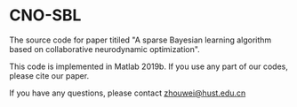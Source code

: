 # CNO-SBL
The source code for paper titiled "A sparse Bayesian learning algorithm based on collaborative neurodynamic optimization".

This code is implemented in Matlab 2019b. If you use any part of our codes, please cite our paper.  

If you have any questions, please contact zhouwei@hust.edu.cn
